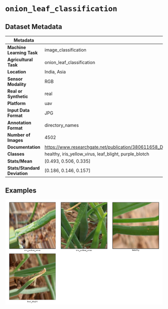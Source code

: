 
# `onion_leaf_classification`

## Dataset Metadata

| Metadata | Value |
| --- | --- |
| **Machine Learning Task** | image_classification |
| **Agricultural Task** | onion_leaf_classification |
| **Location** | India, Asia |
| **Sensor Modality** | RGB |
| **Real or Synthetic** | real |
| **Platform** | uav |
| **Input Data Format** | JPG |
| **Annotation Format** | directory_names |
| **Number of Images** | 4502 |
| **Documentation** | https://www.researchgate.net/publication/380611658_Dataset_of_Chilli_and_Onion_Plant_Leaf_Images_for_Classification_and_Detection |
| **Classes** | healthy, iris_yellow_virus, leaf_blight, purple_blotch |
| **Stats/Mean** | [0.493, 0.506, 0.335] |
| **Stats/Standard Deviation** | [0.186, 0.146, 0.157] |


## Examples

![Example Images for onion_leaf_classification](https://github.com/Project-AgML/AgML/blob/main/docs/sample_images/onion_leaf_classification_examples.png)